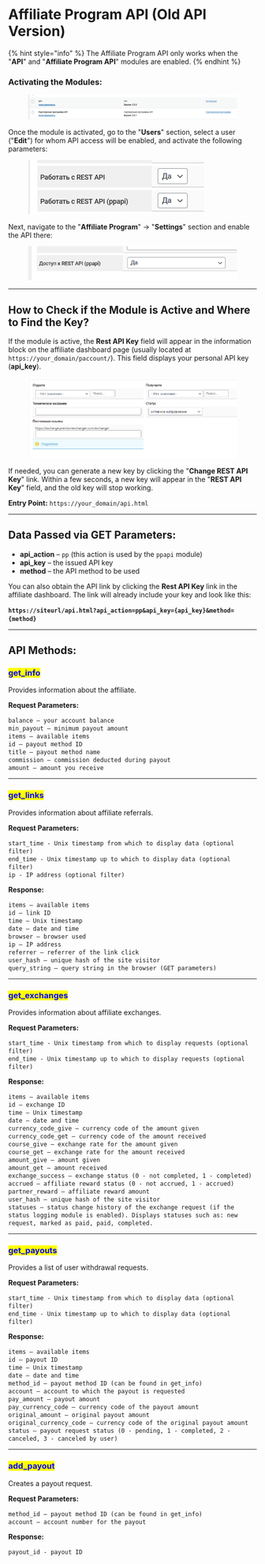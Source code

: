 # Affiliate Program API (Old API Version)

{% hint style="info" %}
The Affiliate Program API only works when the "**API**" and "**Affiliate Program API**" modules are enabled.
{% endhint %}

### Activating the Modules:

<figure><img src="../.gitbook/assets/изображение (173).png" alt=""><figcaption></figcaption></figure>

Once the module is activated, go to the "**Users**" section, select a user ("**Edit**") for whom API access will be enabled, and activate the following parameters:

<figure><img src="../.gitbook/assets/изображение (151).png" alt=""><figcaption></figcaption></figure>

Next, navigate to the "**Affiliate Program**" -> "**Settings**" section and enable the API there:

<figure><img src="../.gitbook/assets/изображение (85).png" alt=""><figcaption></figcaption></figure>

---

## How to Check if the Module is Active and Where to Find the Key?

If the module is active, the **Rest API Key** field will appear in the information block on the affiliate dashboard page (usually located at `https://your_domain/paccount/`). This field displays your personal API key (**api_key**).

<figure><img src="../.gitbook/assets/image (982).png" alt=""><figcaption></figcaption></figure>

If needed, you can generate a new key by clicking the "**Change REST API Key**" link. Within a few seconds, a new key will appear in the "**REST API Key**" field, and the old key will stop working.

**Entry Point:** `https://your_domain/api.html`

---

## Data Passed via GET Parameters:

- **api_action** – `pp` (this action is used by the `ppapi` module)  
- **api_key** – the issued API key  
- **method** – the API method to be used  

You can also obtain the API link by clicking the **Rest API Key** link in the affiliate dashboard. The link will already include your key and look like this:

**`https://siteurl/api.html?api_action=pp&api_key={api_key}&method={method}`**

---

## API Methods:

### <mark style="color:blue;">get_info</mark>

Provides information about the affiliate.

**Request Parameters:**

```
balance — your account balance
min_payout — minimum payout amount
items — available items
id — payout method ID
title — payout method name
commission — commission deducted during payout
amount — amount you receive
```

---

### <mark style="color:blue;">get_links</mark>

Provides information about affiliate referrals.

**Request Parameters:**

```
start_time - Unix timestamp from which to display data (optional filter)
end_time - Unix timestamp up to which to display data (optional filter)
ip - IP address (optional filter)
```

**Response:**

```
items — available items
id — link ID
time — Unix timestamp
date — date and time
browser — browser used
ip — IP address
referrer — referrer of the link click
user_hash — unique hash of the site visitor
query_string — query string in the browser (GET parameters)
```

---

### <mark style="color:blue;">get_exchanges</mark>

Provides information about affiliate exchanges.

**Request Parameters:**

```
start_time - Unix timestamp from which to display requests (optional filter)
end_time - Unix timestamp up to which to display requests (optional filter)
```

**Response:**

```
items — available items
id — exchange ID
time — Unix timestamp
date — date and time
currency_code_give — currency code of the amount given
currency_code_get — currency code of the amount received
course_give — exchange rate for the amount given
course_get — exchange rate for the amount received
amount_give — amount given
amount_get — amount received
exchange_success — exchange status (0 - not completed, 1 - completed)
accrued — affiliate reward status (0 - not accrued, 1 - accrued)
partner_reward — affiliate reward amount
user_hash — unique hash of the site visitor
statuses — status change history of the exchange request (if the status logging module is enabled). Displays statuses such as: new request, marked as paid, paid, completed.
```

---

### <mark style="color:blue;">get_payouts</mark>

Provides a list of user withdrawal requests.

**Request Parameters:**

```
start_time - Unix timestamp from which to display data (optional filter)
end_time - Unix timestamp up to which to display data (optional filter)
```

**Response:**

```
items — available items
id — payout ID
time — Unix timestamp
date — date and time
method_id — payout method ID (can be found in get_info)
account — account to which the payout is requested
pay_amount — payout amount
pay_currency_code — currency code of the payout amount
original_amount — original payout amount
original_currency_code — currency code of the original payout amount
status — payout request status (0 - pending, 1 - completed, 2 - canceled, 3 - canceled by user)
```

---

### <mark style="color:blue;">add_payout</mark>

Creates a payout request.

**Request Parameters:**

```
method_id — payout method ID (can be found in get_info)
account — account number for the payout
```

**Response:**

```
payout_id - payout ID
```